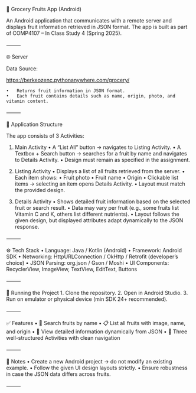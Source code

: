 
🍎 Grocery Fruits App (Android)

An Android application that communicates with a remote server and displays fruit information retrieved in JSON format.
The app is built as part of COMP4107 – In Class Study 4 (Spring 2025).

⸻

🌐 Server

Data Source:

https://berkeozenc.pythonanywhere.com/grocery/

	•	Returns fruit information in JSON format.
	•	Each fruit contains details such as name, origin, photo, and vitamin content.

⸻

📱 Application Structure

The app consists of 3 Activities:

1. Main Activity
	•	A “List All” button → navigates to Listing Activity.
	•	A Textbox + Search button → searches for a fruit by name and navigates to Details Activity.
	•	Design must remain as specified in the assignment.

2. Listing Activity
	•	Displays a list of all fruits retrieved from the server.
	•	Each item shows:
	•	Fruit photo
	•	Fruit name
	•	Origin
	•	Clickable list items → selecting an item opens Details Activity.
	•	Layout must match the provided design.

3. Details Activity
	•	Shows detailed fruit information based on the selected fruit or search result.
	•	Data may vary per fruit (e.g., some fruits list Vitamin C and K, others list different nutrients).
	•	Layout follows the given design, but displayed attributes adapt dynamically to the JSON response.

⸻

⚙️ Tech Stack
	•	Language: Java / Kotlin (Android)
	•	Framework: Android SDK
	•	Networking: HttpURLConnection / OkHttp / Retrofit (developer’s choice)
	•	JSON Parsing: org.json / Gson / Moshi
	•	UI Components: RecyclerView, ImageView, TextView, EditText, Buttons

⸻

🚀 Running the Project
	1.	Clone the repository.
	2.	Open in Android Studio.
	3.	Run on emulator or physical device (min SDK 24+ recommended).

⸻

✅ Features
	•	🔎 Search fruits by name
	•	📋 List all fruits with image, name, and origin
	•	📖 View detailed information dynamically from JSON
	•	📱 Three well-structured Activities with clean navigation

⸻

📜 Notes
	•	Create a new Android project → do not modify an existing example.
	•	Follow the given UI design layouts strictly.
	•	Ensure robustness in case the JSON data differs across fruits.

⸻
